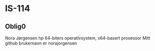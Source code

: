 # IS-114
## Oblig0
Nora Jørgensen hp 64-biters operativsystem, x64-basert prosessor
Mitt github brukernavn er norajorgensen
